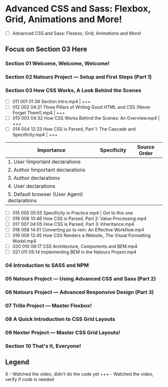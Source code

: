 # Advanced CSS and Sass: Flexbox, Grid, Animations and More!
- [ ] Advanced CSS and Sass: Flexbox, Grid, Animations and More!
## Focus on Section 03 Here
### Section 01 Welcome, Welcome, Welcome!
### Section 02 Natours Project — Setup and First Steps (Part 1)
### Section 03 How CSS Works, A Look Behind the Scenes
- [ ] 011 001 01:38 Section Intro.mp4 | +++
- [ ] 012 002 04:21 Three Pillars of Writing Good HTML and CSS (Never Forget Them!).mp4 | +++
- [ ] 013 003 04:32 How CSS Works Behind the Scenes: An Overview.mp4 | +++
- [ ] 014 004 12:33 How CSS is Parsed, Part 1: The Cascade and Specificity.mp4 | +++

| **Importance**                               | **Specificity** | **Source Order** |
|----------------------------------------------|-----------------|------------------|
| 1. User !important declarations              |                 |                  |
| 2. Author !important declarations            |                 |                  |
| 3. Author declarations                       |                 |                  |
| 4. User declarations                         |                 |                  |
| 5. Default browser (User Agent) declarations |                 |                  |

- [ ] 015 005 05:55 Specificity in Practice.mp4 | Got to this one
- [ ] 016 006 10:46 How CSS is Parsed, Part 2: Value Processing.mp4
- [ ] 017 007 04:05 How CSS is Parsed, Part 3: Inheritance.mp4
- [ ] 018 008 14:01 Converting px to rem: An Effective Workflow.mp4
- [ ] 019 009 12:45 How CSS Renders a Website_ The Visual Formatting Model.mp4
- [ ] 020 010 09:17 CSS Architecture, Components and BEM.mp4
- [ ] 021 011 05:14 Implementing BEM in the Natours Project.mp4
### 04 Introduction to SASS and NPM
### 05 Natours Project — Using Advanced CSS and Sass (Part 2)
### 06 Natours Project — Advanced Responsive Design (Part 3)
### 07 Trillo Project — Master Flexbox!
### 08 A Quick Introduction to CSS Grid Layouts
### 09 Nexter Project — Master CSS Grid Layouts!
### Section 10 That's It, Everyone!

## Legend
X - Watched the video, didn't do the code yet
+++ - Watched the video, verify if code is needed
